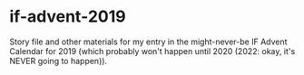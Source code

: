 # if-advent-2019
Story file and other materials for my entry in the might-never-be IF Advent Calendar for 2019 (which probably won't happen until 2020 (2022: okay, it's NEVER going to happen)).
